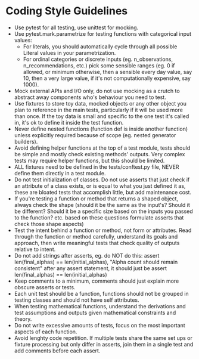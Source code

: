 # Coding Style Guidelines

- Use pytest for all testing, use unittest for mocking.
- Use pytest.mark.parametrize for testing functions with categorical input values:
    - For literals, you should automatically cycle through all possible Literal values in your parametrization.
    - For ordinal categories or discrete inputs (eg. n_observations, n_recommendations, etc.) pick some sensible ranges (eg. 0 if allowed, or minimum otherwise, then a sensible every day value, say 10, then a very large value, if it's not computationally expensive, say 1000).
- Mock external APIs and I/O only, do not use mocking as a crutch to abstract away components who's behaviour you need to test.
- Use fixtures to store toy data, mocked objects or any other object you plan to reference in the main tests, particularly if it will be used more than once. If the toy data is small and specific to the one test it's called in, it's ok to define it inside the test function.
- Never define nested functions (function def is inside another function) unless explicitly required because of scope (eg. nested generator builders).
- Avoid defining helper functions at the top of a test module, tests should be simple and mostly check existing methods' outputs. Very complex tests may require helper functions, but this should be limited.
- ALL fixtures need to be defined in the tests/conftest.py file, NEVER define them directly in a test module.
- Do not test initialization of classes. Do not use asserts that just check if an attribute of a class exists, or is equal to what you just defined it as, these are bloated tests that accomplish little, but add maintenance cost.
- If you're testing a function or method that returns a shaped object, always check the shape (should it be the same as the input's? Should it be different? Should it be a specific size based on the inputs you passed to the function? etc. based on these questions formulate asserts that check those shape aspects)
- Test the intent behind a function or method, not form or attributes. Read through the function or method carefully, understand its goals and approach, then write meaningful tests that check quality of outputs relative to intent.
- Do not add strings after asserts, eg. do NOT do this:
    assert len(final_alphas) == len(initial_alphas), "Alpha count should remain consistent"
    after any assert statement, it should just be assert len(final_alphas) == len(initial_alphas)
- Keep comments to a minimum, comments should just explain more obscure asserts or tests.
- Each unit test should be a function, functions should not be grouped in testing classes and should not have self attributes.
- When testing mathematical functions, understand the derivations and test assumptions and outputs given mathematical constraints and theory.
- Do not write excessive amounts of tests, focus on the most important aspects of each function.
- Avoid lenghty code repetition. If multiple tests share the same set ups or fixture processing but only differ in asserts, join them in a single test and add comments before each assert.
